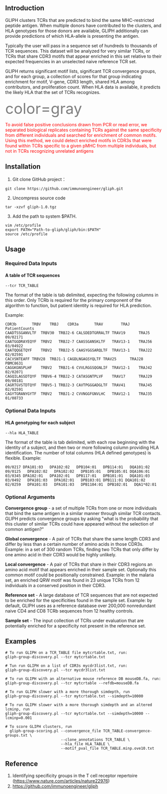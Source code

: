 ## Introduction
GLIPH clusters TCRs that are predicted to bind the same MHC-restricted peptide antigen. When multiple donors have contributed to the clusters, and HLA genotypes for those donors are available, GLIPH additionally can provide predictions of which HLA-allele is presenting the antigen.

Typically the user will pass in a sequence set of hundreds to thousands of TCR sequences. This dataset will be analyzed for very similar TCRs, or TCRs that share CDR3 motifs that appear enriched in this set relative to their expected frequencies in an unselected naive reference TCR set.

GLIPH returns significant motif lists, significant TCR convergence groups, and for each group, a collection of scores for that group indicating enrichment for motif, V-gene, CDR3 length, shared HLA among contributors, and proliferation count. When HLA data is available, it predicts the likely HLA that the set of TCRs recognizes.

<font color=gray size=72>color=gray</font>

<font color=#FF0000> To avoid false positive conclusions drawn from PCR or read error, we separated biological replicates containing TCRs against the same specificity from different individuals and searched for enrichment of common motifs. Using this method, we could detect enriched motifs in CDR3s that were found within TCRs specific to a given pMHC from multiple individuals, but not in TCRs recognizing unrelated antigens </font>


## Installation
1. Git clone GitHub project：

```
git clone https://github.com/immunoengineer/gliph.git
```
2. Uncompress source code

```
tar -xzvf gliph-1.0.tgz
```
3. Add the path to system $PATH.

```
vim /etc/profile
export PATH="Path-to-gliph/gliph/bin:$PATH"
source /etc/profile
```
## Usage
### Required Data Inputs
#### A table of TCR sequences

```
--tcr TCR_TABLE
```
The format of the table is tab delimited, expecting the following columns in this 
order. Only TCRb is required for the primary component of the algorithm to function, 
but patient identity is required for HLA prediction. 

Example:

```
CDR3b		TRBV	TRBJ	CDR3a		TRAV		TRAJ	PatientCounts
CAADTSSGANVLTF	TRBV30	TRBJ2-6	CALSDEDTGRRALTF	TRAV19		TRAJ5	09/02171
CAATGGDRAYEQYF	TRBV2	TRBJ2-7	CAASSGANSKLTF	TRAV13-1	TRAJ56	03/04922
CAATQQGETQYF	TRBV2	TRBJ2-5	CAASYGGSARQLTF	TRAV13-1	TRAJ22	02/02591
CACVSNTEAFF	TRBV28	TRBJ1-1	CAGDLNGAGSYQLTF	TRAV25		TRAJ28	PBMC8631
CAGGKGNSPLHF	TRBV2	TRBJ1-6	CVVLRGGSQGNLIF	TRAV12-1	TRAJ42	02/02071
CAGQILAGSDTQYF	TRBV6-4	TRBJ2-3	CATASGNTPLVF	TRAV17		TRAJ29	09/00181
CAGRTGVSTDTQYF	TRBV5-1	TRBJ2-3	CAVTPGGGADGLTF	TRAV41		TRAJ45	02/02591
CAGYTGRANYGYTF	TRBV2	TRBJ1-2	CVVNGGFGNVLHC	TRAV12-1	TRAJ35	01/08733
```
### Optional Data Inputs
#### HLA genotyping for each subject

```
--hla HLA_TABLE
```
The format of the table is tab delimited, with each row beginning with the identity of a subject, and then two or more following column providing HLA identification. The number of total columns (HLA defined genotypes) is flexible.
Example:

```
09/0217	DPA101:03	DPA102:02	DPB104:01	DPB114:01	DQA101:02 09/0125	DPA102:02	DPA102:02	DPB105:01	DPB105:01 DQA106:01 03/0345	DPA102:01	DPA102:01	DPB117:01	DPB101:01	DQA101:03 03/0492	DPA101:03	DPA102:01	DPB103:01 DPB111:01	DQA101:02 02/0259	DPA101:03	DPA101:03	DPB1104:01	DPB102:01	DQA1*02:01
```
### Optional Arguments
**Convergence group** - a set of multiple TCRs from one or more individuals that bind the same antigen in a similar manner through similar TCR contacts. GLIPH predicts convergence groups by asking "what is the probability that this cluster of similar TCRs could have appeared without the selection of common antigen?"

**Global convergence** - A pair of TCRs that share the same length CDR3 and differ by less than a certain number of amino acids in those CDR3s. Example: in a set of 300 random TCRs, finding two TCRs that only differ by one amino acid in their CDR3 would be highly unlikely.

**Local convergence** - A pair of TCRs that share in their CDR3 regions an amino acid motif that appears enriched in their sample set. Optionally this common motif could be positionally constrained. Example: in the malaria set, an enriched QRW motif was found in 23 unique TCRs from 12 individuals in a conserved position in their CDR3.

**Reference set**	- A large database of TCR sequences that are not expected to be enriched for the specificities found in the sample set. Example: by default, GLIPH uses as a reference database over 200,000 nonredundant naive CD4 and CD8 TCRb sequences from 12 healthy controls.

**Sample set** - The input collection of TCRs under evaluation that are potentially enriched for a specificity not present in the reference set.

## Examples

```
# To run GLIPH on a TCR_TABLE file mytcrtable.txt, run:
gliph-group-discovery.pl --tcr mytcrtable.txt

# Tun run GLIPH on a list of CDR3s mycdr3list.txt, run:
gliph-group-discovery.pl --tcr mycdr3list.txt

# To run GLIPH with an alternative mouse reference DB mouseDB.fa, run:
gliph-group-discovery.pl --tcr mytcrtable --refdb=mouseDB.fa
                                       
# To run GLIPH slower with a more thorough simdepth, run
gliph-group-discovery.pl --tcr mytcrtable.txt --simdepth=10000

# To run GLIPH slower with a more thorough simdepth and an altered lcminp, run
gliph-group-discovery.pl --tcr mytcrtable.txt --simdepth=10000 --lcminp=0.001

# To score GLIPH clusters, run 
  gliph-group-scoring.pl --convergence_file TCR_TABLE-convergence-groups.txt \
                         --clone_annotations TCR_TABLE \
                         --hla_file HLA_TABLE \
                         --motif_pval_file TCR_TABLE.minp.ove10.txt
```
## Reference

1. Identifying specificity groups in the T cell receptor repertoire (https://www.nature.com/articles/nature22976)
2. https://github.com/immunoengineer/gliph
